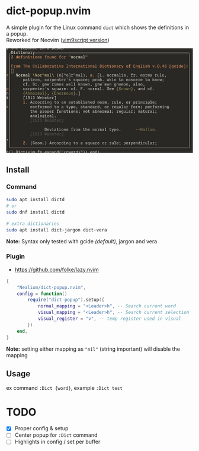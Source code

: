 # dict-popup.nvim

A simple plugin for the Linux command `dict` which shows the definitions in a popup.    
Reworked for Neovim ([vim9script version](https://github.com/Nealium/dict-popup.vim))

![Screenshot](screenshot.png)

## Install

### Command
```bash
sudo apt install dictd
# or
sudo dnf install dictd
```
```bash
# extra dictionaries
sudo apt install dict-jargon dict-vera
```
**Note:** Syntax only tested with gcide *(default)*, jargon and vera

### Plugin
* https://github.com/folke/lazy.nvim
```lua
{
    "Nealium/dict-popup.nvim",
    config = function()
        require("dict-popup").setup({
            normal_mapping = "<Leader>h", -- Search current word
            visual_mapping = "<Leader>h", -- Search current selection
            visual_register = "v", -- temp register used in visual
        })
    end,
}
```
**Note:** setting either mapping as `"nil"` (string important) will disable the
mapping

## Usage
ex command `:Dict {word}`, example `:Dict test`    

# TODO
- [X] Proper config & setup    
- [ ] Center popup for `:Dict` command    
- [ ] Highlights in config / set per buffer    
